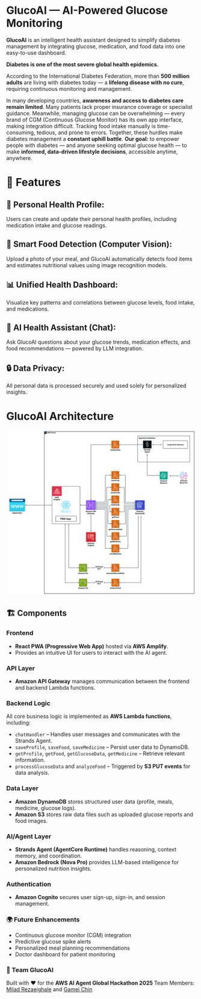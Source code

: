 # GlucoAI — AI-Powered Glucose Monitoring
**GlucoAI** is an intelligent health assistant designed to simplify diabetes management by integrating glucose, medication, and food data into one easy-to-use dashboard.

**Diabetes is one of the most severe global health epidemics.**

According to the International Diabetes Federation, more than **500 million adults** are living with diabetes today — a **lifelong disease with no cure**, requiring continuous monitoring and management.

In many developing countries, **awareness and access to diabetes care remain limited**. Many patients lack proper insurance coverage or specialist guidance. Meanwhile, managing glucose can be overwhelming — every brand of CGM (Continuous Glucose Monitor) has its own app interface, making integration difficult. Tracking food intake manually is time-consuming, tedious, and prone to errors.
Together, these hurdles make diabetes management a **constant uphill battle**.
**Our goal:** to empower people with diabetes — and anyone seeking optimal glucose health — to make **informed, data-driven lifestyle decisions**, accessible anytime, anywhere.

# 🚀 Features
## 📱 Personal Health Profile:
Users can create and update their personal health profiles, including medication intake and glucose readings.

## 🍎 Smart Food Detection (Computer Vision):
Upload a photo of your meal, and GlucoAI automatically detects food items and estimates nutritional values using image recognition models.

## 📊 Unified Health Dashboard:
Visualize key patterns and correlations between glucose levels, food intake, and medications.

## 💬 AI Health Assistant (Chat):
Ask GlucoAI questions about your glucose trends, medication effects, and food recommendations — powered by LLM integration.

## 🔒 Data Privacy:
All personal data is processed securely and used solely for personalized insights.

# GlucoAI Architecture
![Architecture Diagram](architecture.png)

## 🏗️ Components

### **Frontend**
- **React PWA (Progressive Web App)** hosted via **AWS Amplify**.
- Provides an intuitive UI for users to interact with the AI agent.

### **API Layer**
- **Amazon API Gateway** manages communication between the frontend and backend Lambda functions.

### **Backend Logic**
All core business logic is implemented as **AWS Lambda functions**, including:
- `chatHandler` – Handles user messages and communicates with the Strands Agent.
- `saveProfile`, `saveFood`, `saveMedicine` – Persist user data to DynamoDB.
- `getProfile`, `getFood`, `getGlucoseData`, `getMedicine` – Retrieve relevant information.
- `processGlucoseData` and `analyzeFood` – Triggered by **S3 PUT events** for data analysis.

### **Data Layer**
- **Amazon DynamoDB** stores structured user data (profile, meals, medicine, glucose logs).
- **Amazon S3** stores raw data files such as uploaded glucose reports and food images.

### **AI/Agent Layer**
- **Strands Agent (AgentCore Runtime)** handles reasoning, context memory, and coordination.
- **Amazon Bedrock (Nova Pro)** provides LLM-based intelligence for personalized nutrition insights.

### **Authentication**
- **Amazon Cognito** secures user sign-up, sign-in, and session management.

### 🌍 Future Enhancements
- Continuous glucose monitor (CGM) integration
- Predictive glucose spike alerts
- Personalized meal planning recommendations
- Doctor dashboard for patient monitoring

### 🤝 Team GlucoAI
Built with ❤️ for the **AWS AI Agent Global Hackathon 2025**
Team Members: [Milad Rezaeighale](https://www.linkedin.com/in/miladrezaei/) and [Gamei Chin](https://www.linkedin.com/in/gameichin )